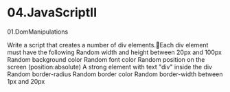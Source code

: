 04.JavaScriptII
======================
01.DomManipulations

Write a script that creates a number of div elements.Each div element must have the following
Random width and height between 20px and 100px
Random background color
Random font color
Random position on the screen (position:absolute)
A strong element with text "div" inside the div
Random border-radius
Random border color
Random border-width between 1px and 20px
